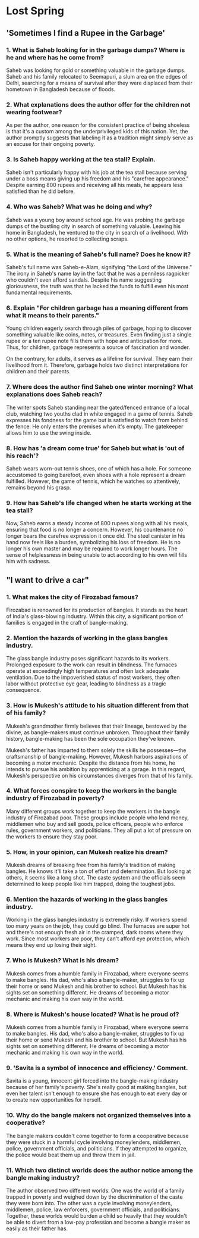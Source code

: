 # Lost Spring 
## 'Sometimes I find a Rupee in the Garbage'

### 1. What is Saheb looking for in the garbage dumps? Where is he and where has he come from? 

Saheb was looking for gold or something valuable in the garbage dumps.  
Saheb and his family relocated to Seemapuri, a slum area on the edges of Delhi, searching for a means of survival after they were displaced from their hometown in Bangladesh because of floods.

### 2. What explanations does the author offer for the children not wearing footwear? 

As per the author, one reason for the consistent practice of being shoeless is that it's a custom among the underprivileged kids of this nation. Yet, the author promptly suggests that labeling it as a tradition might simply serve as an excuse for their ongoing poverty.

### 3. Is Saheb happy working at the tea stall? Explain. 

Saheb isn't particularly happy with his job at the tea stall because serving under a boss means giving up his freedom and his "carefree appearance." Despite earning 800 rupees and receiving all his meals, he appears less satisfied than he did before.

### 4. Who was Saheb? What was he doing and why? 

Saheb was a young boy around school age. He was probing the garbage dumps of the bustling city in search of something valuable. Leaving his home in   Bangladesh, he ventured to the city in search of a livelihood. With no other options, he resorted to collecting scraps.

### 5. What is the meaning of Saheb's full name? Does he know it? 

Saheb's full name was Saheb-e-Alam, signifying "the Lord of the Universe." The irony in Saheb's name lay in the fact that he was a penniless ragpicker who couldn't even afford sandals. Despite his name suggesting gloriousness, the truth was that he lacked the funds to fulfill even his most fundamental requirements.

### 6. Explain "For children garbage has a meaning different from what it means to their parents."

Young children eagerly search through piles of garbage, hoping to discover something valuable like coins, notes, or treasures. Even finding just a single rupee or a ten rupee note fills them with hope and anticipation for more. Thus, for children, garbage represents a source of fascination and wonder.

On the contrary, for adults, it serves as a lifeline for survival. They earn their livelihood from it. Therefore, garbage holds two distinct interpretations for children and their parents.

### 7. Where does the author find Saheb one winter morning? What explanations does Saheb reach? 

The writer spots Saheb standing near the gated/fenced entrance of a local club, watching two youths clad in white engaged in a game of tennis. Saheb expresses his fondness for the game but is satisfied to watch from behind the fence. He only enters the premises when it's empty. The gatekeeper allows him to use the swing inside.

### 8. How has 'a dream come true' for Saheb but what is 'out of his reach'? 

Saheb wears worn-out tennis shoes, one of which has a hole. For someone accustomed to going barefoot, even shoes with a hole represent a dream fulfilled. However, the game of tennis, which he watches so attentively, remains beyond his grasp.

### 9. How has Saheb's life changed when he starts working at the tea stall? 

Now, Saheb earns a steady income of 800 rupees along with all his meals, ensuring that food is no longer a concern. However, his countenance no longer bears the carefree expression it once did. The steel canister in his hand now feels like a burden, symbolizing his loss of freedom. He is no longer his own master and may be required to work longer hours. The sense of helplessness in being unable to act according to his own will fills him with sadness.

## "I want to drive a car"

### 1. What makes the city of Firozabad famous? 

Firozabad is renowned for its production of bangles. It stands as the heart of India's glass-blowing industry. Within this city, a significant portion of families is engaged in the craft of bangle-making.

### 2. Mention the hazards of working in the glass bangles industry. 

The glass bangle industry poses significant hazards to its workers. Prolonged exposure to the work can result in blindness. The furnaces operate at exceedingly high temperatures and often lack adequate ventilation. Due to the impoverished status of most workers, they often labor without protective eye gear, leading to blindness as a tragic consequence.

### 3. How is Mukesh's attitude to his situation different from that of his family? 

Mukesh's grandmother firmly believes that their lineage, bestowed by the divine, as bangle-makers must continue unbroken. Throughout their family history, bangle-making has been the sole occupation they've known.

Mukesh's father has imparted to them solely the skills he possesses—the craftsmanship of bangle-making. However, Mukesh harbors aspirations of becoming a motor mechanic. Despite the distance from his home, he intends to pursue his ambition by apprenticing at a garage. In this regard, Mukesh's perspective on his circumstances diverges from that of his family.

### 4. What forces conspire to keep the workers in the bangle industry of Firozabad in poverty? 

Many different groups work together to keep the workers in the bangle industry of Firozabad poor. These groups include people who lend money, middlemen who buy and sell goods, police officers, people who enforce rules, government workers, and politicians. They all put a lot of pressure on the workers to ensure they stay poor.

### 5. How, in your opinion, can Mukesh realize his dream? 

Mukesh dreams of breaking free from his family's tradition of making bangles. He knows it'll take a ton of effort and determination. But looking at others, it seems like a long shot. The caste system and the officials seem determined to keep people like him trapped, doing the toughest jobs.

### 6. Mention the hazards of working in the glass bangles industry. 

Working in the glass bangles industry is extremely risky. If workers spend too many years on the job, they could go blind. The furnaces are super hot and there's not enough fresh air in the cramped, dark rooms where they work. Since most workers are poor, they can't afford eye protection, which means they end up losing their sight.

### 7. Who is Mukesh? What is his dream? 

Mukesh comes from a humble family in Firozabad, where everyone seems to make bangles. His dad, who's also a bangle-maker, struggles to fix up their home or send Mukesh and his brother to school. But Mukesh has his sights set on something different. He dreams of becoming a motor mechanic and making his own way in the world.

### 8. Where is Mukesh's house located? What is he proud of? 

Mukesh comes from a humble family in Firozabad, where everyone seems to make bangles. His dad, who's also a bangle-maker, struggles to fix up their home or send Mukesh and his brother to school. But Mukesh has his sights set on something different. He dreams of becoming a motor mechanic and making his own way in the world.

### 9. 'Savita is a symbol of innocence and efficiency.' Comment.

Savita is a young, innocent girl forced into the bangle-making industry because of her family's poverty. She's really good at making bangles, but even her talent isn't enough to ensure she has enough to eat every day or to create new opportunities for herself.

### 10. Why do the bangle makers not organized themselves into a cooperative? 

The bangle makers couldn't come together to form a cooperative because they were stuck in a harmful cycle involving moneylenders, middlemen, police, government officials, and politicians. If they attempted to organize, the police would beat them up and throw them in jail.

### 11. Which two distinct worlds does the author notice among the bangle making industry? 

The author observed two different worlds. One was the world of a family trapped in poverty and weighed down by the discrimination of the caste they were born into. The other was a cycle involving moneylenders, middlemen, police, law enforcers, government officials, and politicians. Together, these worlds would burden a child so heavily that they wouldn't be able to divert from a low-pay profession and become a bangle maker as easily as their father has.